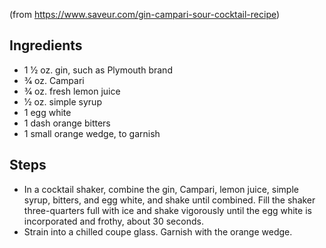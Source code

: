 (from https://www.saveur.com/gin-campari-sour-cocktail-recipe)

## Ingredients

* 1 1⁄2 oz. gin, such as Plymouth brand
* 3⁄4 oz. Campari
* 3⁄4 oz. fresh lemon juice
* 1⁄2 oz. simple syrup
* 1 egg white
* 1 dash orange bitters
* 1 small orange wedge, to garnish

## Steps

* In a cocktail shaker, combine the gin, Campari, lemon juice, simple syrup, bitters, and egg white, and shake until combined. Fill the shaker three-quarters full with ice and shake vigorously until the egg white is incorporated and frothy, about 30 seconds.
* Strain into a chilled coupe glass. Garnish with the orange wedge.
